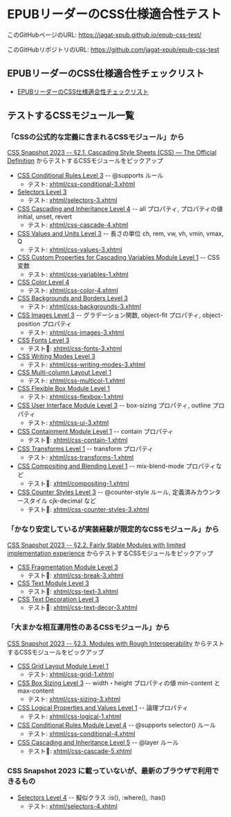 # EPUBリーダーのCSS仕様適合性テスト

このGitHubページのURL: <https://jagat-xpub.github.io/epub-css-test/>

このGitHubリポジトリのURL: <https://github.com/jagat-xpub/epub-css-test>

## EPUBリーダーのCSS仕様適合性チェックリスト

- [EPUBリーダーのCSS仕様適合性チェックリスト](https://gist.github.com/MurakamiShinyu/e8fa4bb1cbf43c2cec5d47427f8fad1f)

## テストするCSSモジュール一覧

### 「CSSの公式的な定義に含まれるCSSモジュール」から

[CSS Snapshot 2023 -- §2.1. Cascading Style Sheets (CSS) — The Official Definition](https://www.w3.org/TR/css-2023/#css-official) からテストするCSSモジュールをピックアップ

- [CSS Conditional Rules Level 3](https://www.w3.org/TR/css-conditional-3/) -- @supports ルール
  - テスト: <a href="xhtml/css-conditional-3.xhtml">xhtml/css-conditional-3.xhtml</a>
- [Selectors Level 3](https://www.w3.org/TR/selectors-3/)
  - テスト: <a href="xhtml/selectors-3.xhtml">xhtml/selectors-3.xhtml</a>
- [CSS Cascading and Inheritance Level 4](https://www.w3.org/TR/css-cascade-4/) -- all プロパティ, プロパティの値 initial, unset, revert
  - テスト: <a href="xhtml/css-cascade-4.xhtml">xhtml/css-cascade-4.xhtml</a>
- [CSS Values and Units Level 3](https://www.w3.org/TR/css-values-3/) -- 長さの単位 ch, rem, vw, vh, vmin, vmax, Q
  - テスト: <a href="xhtml/css-values-3.xhtml">xhtml/css-values-3.xhtml</a>
- [CSS Custom Properties for Cascading Variables Module Level 1](https://www.w3.org/TR/css-variables-1/) -- CSS変数
  - テスト: <a href="xhtml/css-variables-1.xhtml">xhtml/css-variables-1.xhtml</a>
- [CSS Color Level 4](https://www.w3.org/TR/css-color-4/)
  - テスト: <a href="xhtml/css-color-4.xhtml">xhtml/css-color-4.xhtml</a>
- [CSS Backgrounds and Borders Level 3](https://www.w3.org/TR/css-backgrounds-3/)
  - テスト: <a href="xhtml/css-backgrounds-3.xhtml">xhtml/css-backgrounds-3.xhtml</a>
- [CSS Images Level 3](https://www.w3.org/TR/css-images-3/) -- グラデーション関数, object-fit プロパティ, object-position プロパティ
  - テスト: <a href="xhtml/css-images-3.xhtml">xhtml/css-images-3.xhtml</a>
- [CSS Fonts Level 3](https://www.w3.org/TR/css-fonts-3/)
  - テスト🚧: <a href="xhtml/css-fonts-3.xhtml">xhtml/css-fonts-3.xhtml</a>
- [CSS Writing Modes Level 3](https://www.w3.org/TR/css-writing-modes-3/)
  - テスト: <a href="xhtml/css-writing-modes-3.xhtml">xhtml/css-writing-modes-3.xhtml</a>
- [CSS Multi-column Layout Level 1](https://www.w3.org/TR/css-multicol-1/)
  - テスト: <a href="xhtml/css-multicol-1.xhtml">xhtml/css-multicol-1.xhtml</a>
- [CSS Flexible Box Module Level 1](https://www.w3.org/TR/css-flexbox-1/)
  - テスト: <a href="xhtml/css-flexbox-1.xhtml">xhtml/css-flexbox-1.xhtml</a>
- [CSS User Interface Module Level 3](https://www.w3.org/TR/css-ui-3/) -- box-sizing プロパティ, outline プロパティ
  - テスト: <a href="xhtml/css-ui-3.xhtml">xhtml/css-ui-3.xhtml</a>
- [CSS Containment Module Level 1](https://www.w3.org/TR/css-contain-1/) -- contain プロパティ
  - テスト🚧: <a href="xhtml/css-contain-1.xhtml">xhtml/css-contain-1.xhtml</a>
- [CSS Transforms Level 1](https://www.w3.org/TR/css-transforms-1/) -- transform プロパティ
  - テスト: <a href="xhtml/css-transforms-1.xhtml">xhtml/css-transforms-1.xhtml</a>
- [CSS Compositing and Blending Level 1](https://www.w3.org/TR/compositing-1/) -- mix-blend-mode プロパティなど
  - テスト🚧: <a href="xhtml/compositing-1.xhtml">xhtml/compositing-1.xhtml</a>
- [CSS Counter Styles Level 3](https://www.w3.org/TR/css-counter-styles-3/) -- @counter-style ルール, 定義済みカウンタースタイル cjk-decimal など
  - テスト🚧: <a href="xhtml/css-counter-styles-3.xhtml">xhtml/css-counter-styles-3.xhtml</a>

### 「かなり安定しているが実装経験が限定的なCSSモジュール」から

[CSS Snapshot 2023 -- §2.2. Fairly Stable Modules with limited implementation experience](https://www.w3.org/TR/css-2023/#fairly-stable) からテストするCSSモジュールをピックアップ

- [CSS Fragmentation Module Level 3](https://www.w3.org/TR/css-break-3/)
  - テスト🚧: <a href="xhtml/css-break-3.xhtml">xhtml/css-break-3.xhtml</a>
- [CSS Text Module Level 3](https://www.w3.org/TR/css-text-3/)
  - テスト🚧: <a href="xhtml/css-text-3.xhtml">xhtml/css-text-3.xhtml</a>
- [CSS Text Decoration Level 3](https://www.w3.org/TR/css-text-decor-3/)
  - テスト🚧: <a href="xhtml/css-text-decor-3.xhtml">xhtml/css-text-decor-3.xhtml</a>

### 「大まかな相互運用性のあるCSSモジュール」から

[CSS Snapshot 2023 -- §2.3. Modules with Rough Interoperability](https://www.w3.org/TR/css-2023/#rough-interop) からテストするCSSモジュールをピックアップ

- [CSS Grid Layout Module Level 1](https://www.w3.org/TR/css-grid-1/)
  - テスト: <a href="xhtml/css-grid-1.xhtml">xhtml/css-grid-1.xhtml</a>
- [CSS Box Sizing Level 3](https://www.w3.org/TR/css-sizing-3/) -- width・height プロパティの値 min-content と max-content
  - テスト: <a href="xhtml/css-sizing-3.xhtml">xhtml/css-sizing-3.xhtml</a>
- [CSS Logical Properties and Values Level 1](https://www.w3.org/TR/css-logical-1/) -- 論理プロパティ
  - テスト: <a href="xhtml/css-logical-1.xhtml">xhtml/css-logical-1.xhtml</a>
- [CSS Conditional Rules Module Level 4](https://www.w3.org/TR/css-conditional-4/) -- @supports selector() ルール
  - テスト: <a href="xhtml/css-conditional-4.xhtml">xhtml/css-conditional-4.xhtml</a>
- [CSS Cascading and Inheritance Level 5](https://www.w3.org/TR/css-cascade-5/) -- @layer ルール
  - テスト🚧: <a href="xhtml/css-cascade-5.xhtml">xhtml/css-cascade-5.xhtml</a>

### CSS Snapshot 2023 に載っていないが、最新のブラウザで利用できるもの

- [Selectors Level 4](https://www.w3.org/TR/selectors-4/) -- 擬似クラス :is(), :where(), :has()
  - テスト: <a href="xhtml/selectors-4.xhtml">xhtml/selectors-4.xhtml</a>
